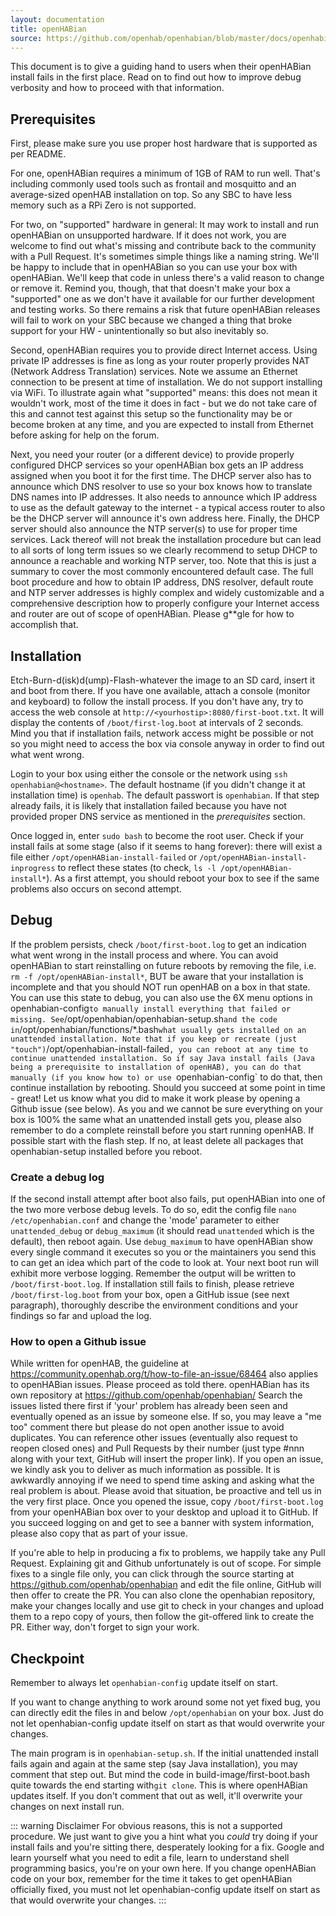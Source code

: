 ```yaml
---
layout: documentation
title: openHABian
source: https://github.com/openhab/openhabian/blob/master/docs/openhabiab-DEBUG.md
---
```


<!-- Attention authors: Do not edit directly. Please add your changes to the appropriate source repository -->

This document is to give a guiding hand to users when their openHABian install fails in the first place.
Read on to find out how to improve debug verbosity and how to proceed with that information.

## Prerequisites
First, please make sure you use proper host hardware that is supported as per README.

For one, openHABian requires a minimum of 1GB of RAM to run well. That's including commonly used tools such as frontail and mosquitto and an average-sized openHAB installation on top. So any SBC to have less memory such as a RPi Zero is not supported.

For two, on "supported" hardware in general:
It may work to install and run openHABian on unsupported hardware. If it does not work, you are welcome to find out what's missing and contribute back to the community with a Pull Request. It's sometimes simple things like a naming string. We'll be happy to include that in openHABian so you can use your box with openHABian. We'll keep that code in unless there's a valid reason to change or remove it.
Remind you, though, that that doesn't make your box a "supported" one as we don't have it available for our further development and testing works. So there remains a risk that future openHABian releases will fail to work on your SBC because we changed a thing that broke support for your HW - unintentionally so but also inevitably so.

Second, openHABian requires you to provide direct Internet access. Using private IP addresses is fine as long as your router properly provides NAT (Network Address Translation) services.
Note we assume an Ethernet connection to be present at time of installation. We do not support installing via WiFi.
To illustrate again what "supported" means: this does not mean it wouldn't work, most of the time it does in fact - but we do not take care of this and cannot test against this setup so the functionality may be or become broken at any time, and you are expected to install from Ethernet before asking for help on the forum.

Next, you need your router (or a different device) to provide properly configured DHCP services so your openHABian box gets an IP address assigned when you boot it for the first time.
The DHCP server also has to announce which DNS resolver to use so your box knows how to translate DNS names into IP addresses.
It also needs to announce which IP address to use as the default gateway to the internet - a typical access router to also be the DHCP server will announce it's own address here.
Finally, the DHCP server should also announce the NTP server(s) to use for proper time services. Lack thereof will not break the installation procedure but can lead to all sorts of long term issues so we clearly recommend to setup DHCP to announce a reachable and working NTP server, too.
Note that this is just a summary to cover the most commonly encountered default case. The full boot procedure and how to obtain IP address, DNS resolver, default route and NTP server addresses is highly complex and widely customizable and a comprehensive description how to properly configure your Internet access and router are out of scope of openHABian. Please g**gle for how to accomplish that.


## Installation
Etch-Burn-d(isk)d(ump)-Flash-whatever the image to an SD card, insert it and boot from there.
If you have one available, attach a console (monitor and keyboard) to follow the install process. If you don't have any, try to access the web console at `http://<yourhostip>:8080/first-boot.txt`.
It will display the contents of `/boot/first-log.boot` at intervals of 2 seconds.
Mind you that if installation fails, network access might be possible or not so you might need to access the box via console anyway in order to find out what went wrong.

Login to your box using either the console or the network using `ssh openhabian@<hostname>`. The default hostname (if you didn't change it at installation time) is `openhab`. The default passwort is `openhabian`. 
If that step already fails, it is likely that installation failed because you have not provided proper DNS service as mentioned in the _prerequisites_ section.

Once logged in, enter `sudo bash` to become the root user.
Check if your install fails at some stage (also if it seems to hang forever): there will exist a file either `/opt/openHABian-install-failed` or `/opt/openHABian-install-inprogress` to reflect these states (to check, `ls -l /opt/openHABian-install*`).
As a first attempt, you should reboot your box to see if the same problems also occurs on second attempt.

## Debug
If the problem persists, check `/boot/first-boot.log` to get an indication what went wrong in the install process and where.
You can avoid openHABian to start reinstalling on future reboots by removing the file, i.e. `rm -f /opt/openHABian-install*`, BUT be aware that your installation is incomplete and that you should NOT run openHAB on a box in that state.
You can use this state to debug, you can also use the 6X menu options in openhabian-config` to manually install everything that failed or missing. See `/opt/openhabian/openhabian-setup.sh` and the code in `/opt/openhabian/functions/*.bash` what usually gets installed on an unattended installation. Note that if you keep or recreate (just "touch") `/opt/openhabian-install-failed`, you can reboot at any time to continue unattended installation. So if say Java install fails (Java being a prerequisite to installation of openHAB), you can do that manually (if you know how to) or use `openhabian-config` to do that, then continue installation by rebooting.
Should you succeed at some point in time - great! Let us know what you did to make it work please by opening a Github issue (see below).
As you and we cannot be sure everything on your box is 100% the same what an unattended install gets you, please also remember to do a complete reinstall before you start running openHAB. If possible start with the flash step. If no, at least delete all packages that openhabian-setup installed before you reboot.

### Create a debug log
If the second install attempt after boot also fails, put openHABian into one of the two more verbose debug levels.
To do so, edit the config file `nano /etc/openhabian.conf` and change the 'mode' parameter to either `unattended_debug` or `debug_maximum` (it should read `unattended` which is the default), then reboot again.
Use `debug_maximum` to have openHABian show every single command it executes so you or the maintainers you send this to can get an idea which part of the code to look at.
Your next boot run will exhibit more verbose logging. Remember the output will be written to `/boot/first-boot.log`.
If installation still fails to finish, please retrieve `/boot/first-log.boot` from your box, open a GitHub issue (see next paragraph), thoroughly describe the environment conditions and your findings so far and upload the log.

### How to open a Github issue
While written for openHAB, the guideline at https://community.openhab.org/t/how-to-file-an-issue/68464 also applies to openHABian issues.
Please proceed as told there. openHABian has its own repository at https://github.com/openhab/openhabian/
Search the issues listed there first if 'your' problem has already been seen and eventually opened as an issue by someone else. If so, you may leave a "me too" comment there but please do not open another issue to avoid duplicates.
You can reference other issues (eventually also request to reopen closed ones) and Pull Requests by their number (just type #nnn along with your text, GitHub will insert the proper link).
If you open an issue, we kindly ask you to deliver as much information as possible. It is awkwardly annoying if we need to spend time asking and asking what the real problem is about. Please avoid that situation, be proactive and tell us in the very first place.
Once you opened the issue, copy `/boot/first-boot.log` from your openHABian box over to your desktop and upload it to GitHub.
If you succeed logging on and get to see a banner with system information, please also copy that as part of your issue.

If you're able to help in producing a fix to problems, we happily take any Pull Request.
Explaining git and Github unfortunately is out of scope.
For simple fixes to a single file only, you can click through the source starting at https://github.com/openhab/openhabian and edit the file online, GitHub will then offer to create the PR.
You can also clone the openhabian repository, make your changes locally and use git to check in your changes and upload them to a repo copy of yours, then follow the git-offered link to create the PR. 
Either way, don't forget to sign your work.

## Checkpoint
Remember to always let `openhabian-config` update itself on start.

If you want to change anything to work around some not yet fixed bug, you can directly edit the files in and below `/opt/openhabian` on your box. Just do not let openhabian-config update itself on start as that would overwrite your changes.

The main program is in `openhabian-setup.sh`. If the initial unattended install fails again and again at the same step (say Java installation), you may comment that step out. But mind the code in build-image/first-boot.bash quite towards the end starting with`git clone`. This is where openHABian updates itself. If you don't comment that out as well, it'll overwrite your changes on next install run.

::: warning Disclaimer
For obvious reasons, this is not a supported procedure. We just want to give you a hint what you _could_ try doing if your install fails
and you're sitting there, desperately looking for a fix.
G*oo*gle and learn yourself what you need to edit a file, learn to understand shell programming basics, you're on your own here.
If you change openHABian code on your box, remember for the time it takes to get openHABian officially fixed, you must not let openhabian-config update itself on start as that would overwrite your changes.
:::
